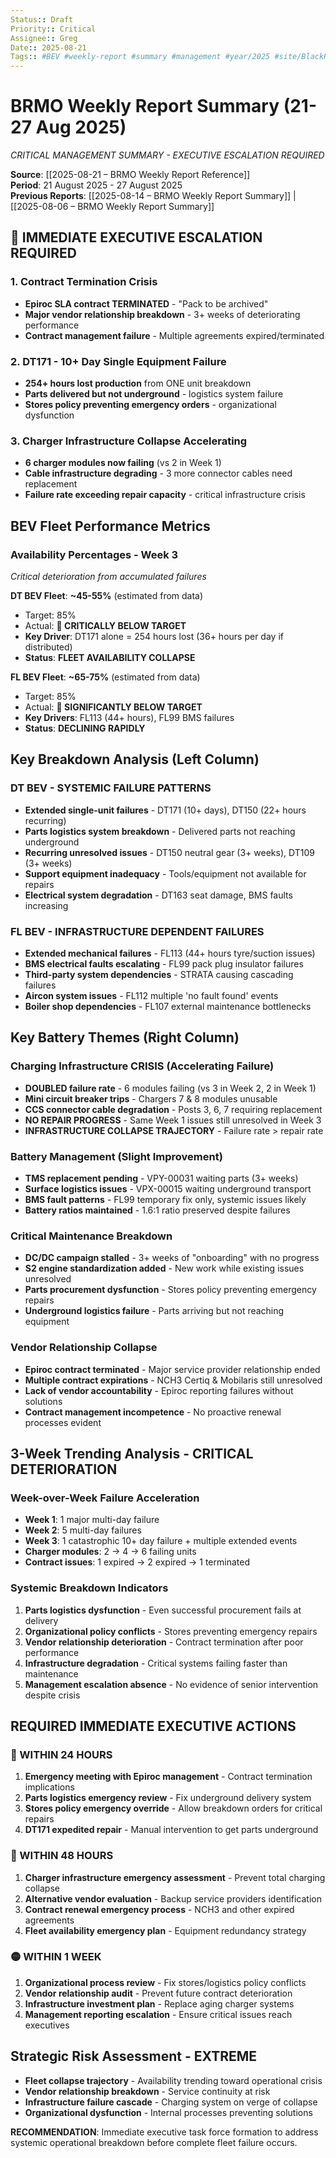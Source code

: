 ```yaml
---
Status:: Draft
Priority:: Critical
Assignee:: Greg
Date:: 2025-08-21
Tags:: #BEV #weekly-report #summary #management #year/2025 #site/BlackRock #critical #executive-escalation
---
```


# BRMO Weekly Report Summary (21-27 Aug 2025)
*CRITICAL MANAGEMENT SUMMARY - EXECUTIVE ESCALATION REQUIRED*

**Source**: [[2025-08-21 – BRMO Weekly Report Reference]]  
**Period**: 21 August 2025 - 27 August 2025  
**Previous Reports**: [[2025-08-14 – BRMO Weekly Report Summary]] | [[2025-08-06 – BRMO Weekly Report Summary]]

## 🔴 IMMEDIATE EXECUTIVE ESCALATION REQUIRED

### 1. Contract Termination Crisis
- **Epiroc SLA contract TERMINATED** - "Pack to be archived"
- **Major vendor relationship breakdown** - 3+ weeks of deteriorating performance
- **Contract management failure** - Multiple agreements expired/terminated

### 2. DT171 - 10+ Day Single Equipment Failure  
- **254+ hours lost production** from ONE unit breakdown
- **Parts delivered but not underground** - logistics system failure
- **Stores policy preventing emergency orders** - organizational dysfunction

### 3. Charger Infrastructure Collapse Accelerating
- **6 charger modules now failing** (vs 2 in Week 1)
- **Cable infrastructure degrading** - 3 more connector cables need replacement
- **Failure rate exceeding repair capacity** - critical infrastructure crisis

## BEV Fleet Performance Metrics

### Availability Percentages - Week 3
*Critical deterioration from accumulated failures*

**DT BEV Fleet**: **~45-55%** (estimated from data)
- Target: 85%
- Actual: **🔴 CRITICALLY BELOW TARGET** 
- **Key Driver**: DT171 alone = 254 hours lost (36+ hours per day if distributed)
- **Status**: **FLEET AVAILABILITY COLLAPSE**

**FL BEV Fleet**: **~65-75%** (estimated from data)
- Target: 85%
- Actual: **🔴 SIGNIFICANTLY BELOW TARGET**
- **Key Drivers**: FL113 (44+ hours), FL99 BMS failures
- **Status**: **DECLINING RAPIDLY**

## Key Breakdown Analysis (Left Column)

### DT BEV - SYSTEMIC FAILURE PATTERNS
- **Extended single-unit failures** - DT171 (10+ days), DT150 (22+ hours recurring)
- **Parts logistics system breakdown** - Delivered parts not reaching underground
- **Recurring unresolved issues** - DT150 neutral gear (3+ weeks), DT109 (3+ weeks)
- **Support equipment inadequacy** - Tools/equipment not available for repairs
- **Electrical system degradation** - DT163 seat damage, BMS faults increasing

### FL BEV - INFRASTRUCTURE DEPENDENT FAILURES
- **Extended mechanical failures** - FL113 (44+ hours tyre/suction issues)
- **BMS electrical faults escalating** - FL99 pack plug insulator failures
- **Third-party system dependencies** - STRATA causing cascading failures
- **Aircon system issues** - FL112 multiple 'no fault found' events
- **Boiler shop dependencies** - FL107 external maintenance bottlenecks

## Key Battery Themes (Right Column)

### Charging Infrastructure CRISIS (Accelerating Failure)
- **DOUBLED failure rate** - 6 modules failing (vs 3 in Week 2, 2 in Week 1)  
- **Mini circuit breaker trips** - Chargers 7 & 8 modules unusable
- **CCS connector cable degradation** - Posts 3, 6, 7 requiring replacement
- **NO REPAIR PROGRESS** - Same Week 1 issues still unresolved in Week 3
- **INFRASTRUCTURE COLLAPSE TRAJECTORY** - Failure rate > repair rate

### Battery Management (Slight Improvement)
- **TMS replacement pending** - VPY-00031 waiting parts (3+ weeks)
- **Surface logistics issues** - VPX-00015 waiting underground transport
- **BMS fault patterns** - FL99 temporary fix only, systemic issues likely
- **Battery ratios maintained** - 1.6:1 ratio preserved despite failures

### Critical Maintenance Breakdown
- **DC/DC campaign stalled** - 3+ weeks of "onboarding" with no progress
- **S2 engine standardization added** - New work while existing issues unresolved
- **Parts procurement dysfunction** - Stores policy preventing emergency repairs
- **Underground logistics failure** - Parts arriving but not reaching equipment

### Vendor Relationship Collapse
- **Epiroc contract terminated** - Major service provider relationship ended
- **Multiple contract expirations** - NCH3 Certiq & Mobilaris still unresolved
- **Lack of vendor accountability** - Epiroc reporting failures without solutions
- **Contract management incompetence** - No proactive renewal processes evident

## 3-Week Trending Analysis - CRITICAL DETERIORATION

### Week-over-Week Failure Acceleration
- **Week 1**: 1 major multi-day failure
- **Week 2**: 5 multi-day failures  
- **Week 3**: 1 catastrophic 10+ day failure + multiple extended events
- **Charger modules**: 2 → 4 → 6 failing units
- **Contract issues**: 1 expired → 2 expired → 1 terminated

### Systemic Breakdown Indicators
1. **Parts logistics dysfunction** - Even successful procurement fails at delivery
2. **Organizational policy conflicts** - Stores preventing emergency repairs
3. **Vendor relationship deterioration** - Contract termination after poor performance
4. **Infrastructure degradation** - Critical systems failing faster than maintenance
5. **Management escalation absence** - No evidence of senior intervention despite crisis

## REQUIRED IMMEDIATE EXECUTIVE ACTIONS

### 🔴 WITHIN 24 HOURS
1. **Emergency meeting with Epiroc management** - Contract termination implications
2. **Parts logistics emergency review** - Fix underground delivery system
3. **Stores policy emergency override** - Allow breakdown orders for critical repairs
4. **DT171 expedited repair** - Manual intervention to get parts underground

### 🔴 WITHIN 48 HOURS  
1. **Charger infrastructure emergency assessment** - Prevent total charging collapse
2. **Alternative vendor evaluation** - Backup service providers identification
3. **Contract renewal emergency process** - NCH3 and other expired agreements
4. **Fleet availability emergency plan** - Equipment redundancy strategy

### 🟡 WITHIN 1 WEEK
1. **Organizational process review** - Fix stores/logistics policy conflicts  
2. **Vendor relationship audit** - Prevent future contract deterioration
3. **Infrastructure investment plan** - Replace aging charger systems
4. **Management reporting escalation** - Ensure critical issues reach executives

## Strategic Risk Assessment - EXTREME
- **Fleet collapse trajectory** - Availability trending toward operational crisis
- **Vendor relationship breakdown** - Service continuity at risk
- **Infrastructure failure cascade** - Charging system on verge of collapse  
- **Organizational dysfunction** - Internal processes preventing solutions

**RECOMMENDATION**: Immediate executive task force formation to address systemic operational breakdown before complete fleet failure occurs.